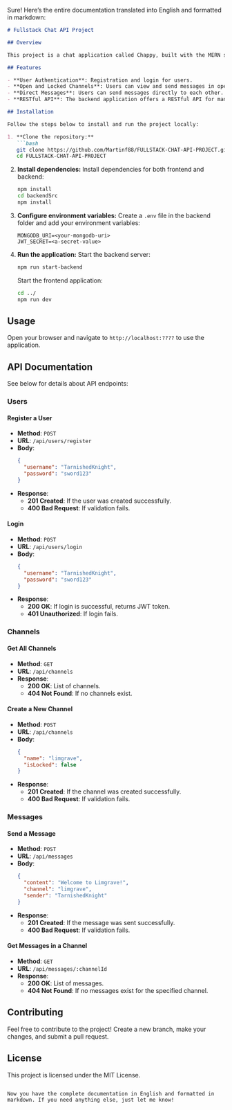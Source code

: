 Sure! Here’s the entire documentation translated into English and formatted in markdown:

```markdown
# Fullstack Chat API Project

## Overview

This project is a chat application called Chappy, built with the MERN stack (MongoDB, Express, React, and Node.js). The application allows users to send messages directly to specific users or in channels. It also includes authentication to ensure that only logged-in users can participate in certain channels.

## Features

- **User Authentication**: Registration and login for users.
- **Open and Locked Channels**: Users can view and send messages in open channels, while locked channels are only accessible to logged-in users.
- **Direct Messages**: Users can send messages directly to each other.
- **RESTful API**: The backend application offers a RESTful API for managing users and messages.

## Installation

Follow the steps below to install and run the project locally:

1. **Clone the repository:**
   ```bash
   git clone https://github.com/Martinf88/FULLSTACK-CHAT-API-PROJECT.git
   cd FULLSTACK-CHAT-API-PROJECT
   ```

2. **Install dependencies:**
   Install dependencies for both frontend and backend:
   ```bash
   npm install
   cd backendSrc
   npm install
   ```

3. **Configure environment variables:**
   Create a `.env` file in the backend folder and add your environment variables:
   ```plaintext
   MONGODB_URI=<your-mongodb-uri>
   JWT_SECRET=<a-secret-value>
   ```

4. **Run the application:**
   Start the backend server:
   ```bash
   npm run start-backend
   ```
   Start the frontend application:
   ```bash
   cd ../
   npm run dev
   ```

## Usage

Open your browser and navigate to `http://localhost:????` to use the application.

## API Documentation

See below for details about API endpoints:

### Users

#### Register a User

- **Method**: `POST`
- **URL**: `/api/users/register`
- **Body**:
  ```json
  {
    "username": "TarnishedKnight",
    "password": "sword123"
  }
  ```
- **Response**:
  - **201 Created**: If the user was created successfully.
  - **400 Bad Request**: If validation fails.

#### Login

- **Method**: `POST`
- **URL**: `/api/users/login`
- **Body**:
  ```json
  {
    "username": "TarnishedKnight",
    "password": "sword123"
  }
  ```
- **Response**:
  - **200 OK**: If login is successful, returns JWT token.
  - **401 Unauthorized**: If login fails.

### Channels

#### Get All Channels

- **Method**: `GET`
- **URL**: `/api/channels`
- **Response**:
  - **200 OK**: List of channels.
  - **404 Not Found**: If no channels exist.

#### Create a New Channel

- **Method**: `POST`
- **URL**: `/api/channels`
- **Body**:
  ```json
  {
    "name": "limgrave",
    "isLocked": false
  }
  ```
- **Response**:
  - **201 Created**: If the channel was created successfully.
  - **400 Bad Request**: If validation fails.

### Messages

#### Send a Message

- **Method**: `POST`
- **URL**: `/api/messages`
- **Body**:
  ```json
  {
    "content": "Welcome to Limgrave!",
    "channel": "limgrave",
    "sender": "TarnishedKnight"
  }
  ```
- **Response**:
  - **201 Created**: If the message was sent successfully.
  - **400 Bad Request**: If validation fails.

#### Get Messages in a Channel

- **Method**: `GET`
- **URL**: `/api/messages/:channelId`
- **Response**:
  - **200 OK**: List of messages.
  - **404 Not Found**: If no messages exist for the specified channel.

## Contributing

Feel free to contribute to the project! Create a new branch, make your changes, and submit a pull request.

## License

This project is licensed under the MIT License.
```

Now you have the complete documentation in English and formatted in markdown. If you need anything else, just let me know!